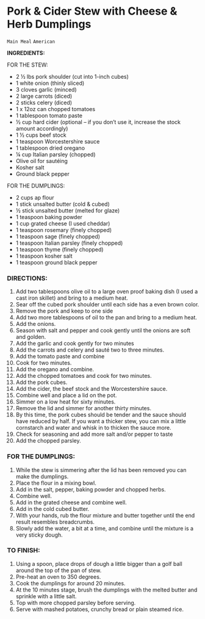 # Pork & Cider Stew with Cheese & Herb Dumplings

`Main Meal` `American`

**INGREDIENTS:**

FOR THE STEW:

- 2 ½ lbs pork shoulder (cut into 1-inch cubes)
- 1 white onion (thinly sliced)
- 3 cloves garlic (minced)
- 2 large carrots (diced)
- 2 sticks celery (diced)
- 1 x 12oz can chopped tomatoes
- 1 tablespoon tomato paste
- ½ cup hard cider (optional – if you don’t use it, increase the stock amount accordingly)
- 1 ½ cups beef stock
- 1 teaspoon Worcestershire sauce
- 1 tablespoon dried oregano
- ¼ cup Italian parsley (chopped)
- Olive oil for sautéing
- Kosher salt
- Ground black pepper

FOR THE DUMPLINGS:

- 2 cups ap flour
- 1 stick unsalted butter (cold & cubed)
- ½ stick unsalted butter (melted for glaze)
- 1 teaspoon baking powder
- 1 cup grated cheese (I used cheddar)
- 1 teaspoon rosemary (finely chopped)
- 1 teaspoon sage (finely chopped)
- 1 teaspoon Italian parsley (finely chopped)
- 1 teaspoon thyme (finely chopped)
- 1 teaspoon kosher salt
- 1 teaspoon ground black pepper

### DIRECTIONS:

1. Add two tablespoons olive oil to a large oven proof baking dish (I used a cast iron skillet) and bring to a medium heat.
2. Sear off the cubed pork shoulder until each side has a even brown color.
3. Remove the pork and keep to one side
4. Add two more tablespoons of oil to the pan and bring to a medium heat.
5. Add the onions.
6. Season with salt and pepper and cook gently until the onions are soft and golden.
7. Add the garlic and cook gently for two minutes
8. Add the carrots and celery and sauté two to three minutes.
9. Add the tomato paste and combine
10. Cook for two minutes.
11. Add the oregano and combine.
12. Add the chopped tomatoes and cook for two minutes.
13. Add the pork cubes.
14. Add the cider, the beef stock and the Worcestershire sauce.
15. Combine well and place a lid on the pot.
16. Simmer on a low heat for sixty minutes.
17. Remove the lid and simmer for another thirty minutes.
18. By this time, the pork cubes should be tender and the sauce should have reduced by half. If you want a thicker stew, you can mix a little cornstarch and water and whisk in to thicken the sauce more.
19. Check for seasoning and add more salt and/or pepper to taste
20. Add the chopped parsley.

### FOR THE DUMPLINGS:

1. While the stew is simmering after the lid has been removed you can make the dumplings.
2. Place the flour in a mixing bowl.
3. Add in the salt, pepper, baking powder and chopped herbs.
4. Combine well.
5. Add in the grated cheese and combine well.
6. Add in the cold cubed butter.
7. With your hands, rub the flour mixture and butter together until the end result resembles breadcrumbs.
8. Slowly add the water, a bit at a time, and combine until the mixture is a very sticky dough.

### TO FINISH:

1. Using a spoon, place drops of dough a little bigger than a golf ball around the top of the pan of stew.
2. Pre-heat an oven to 350 degrees.
3. Cook the dumplings for around 20 minutes.
4. At the 10 minutes stage, brush the dumplings with the melted butter and sprinkle with a little salt.
5. Top with more chopped parsley before serving.
6. Serve with mashed potatoes, crunchy bread or plain steamed rice.
